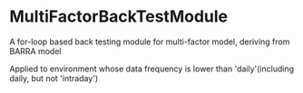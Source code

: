 # MultiFactorBackTestModule
A for-loop based back testing module for multi-factor model, deriving from BARRA model

Applied to environment whose data frequency is lower than 'daily'(including daily, but not 'intraday')
